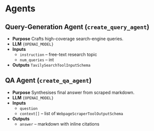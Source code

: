 # Agents

## Query-Generation Agent (`create_query_agent`)
* **Purpose**  Crafts high-coverage search-engine queries.
* **LLM** `{OPENAI_MODEL}`  
* **Inputs**
  * `instruction` – free-text research topic
  * `num_queries` – int  
* **Outputs** `TavilySearchToolInputSchema`

## QA Agent (`create_qa_agent`)
* **Purpose** Synthesises final answer from scraped markdown.
* **LLM** `{OPENAI_MODEL}`
* **Inputs**
  * `question`
  * `context[]` – list of `WebpageScraperToolOutputSchema`
* **Outputs**
  * `answer` – markdown with inline citations 